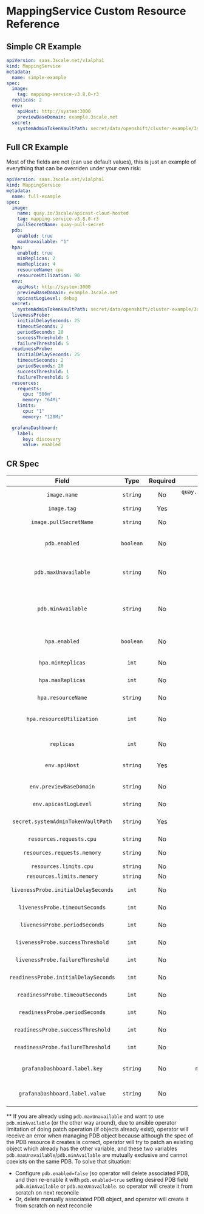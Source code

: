 # MappingService Custom Resource Reference

## Simple CR Example

```yaml
apiVersion: saas.3scale.net/v1alpha1
kind: MappingService
metadata:
  name: simple-example
spec:
  image:
    tag: mapping-service-v3.8.0-r3
  replicas: 2
  env:
    apiHost: http://system:3000
    previewBaseDomain: example.3scale.net
  secret:
    systemAdminTokenVaultPath: secret/data/openshift/cluster-example/3scale/mappingservice-system-master-access-token
```

## Full CR Example

Most of the fields are not (can use default values), this is just an example of everything that can be overriden under your own risk:

```yaml
apiVersion: saas.3scale.net/v1alpha1
kind: MappingService
metadata:
  name: full-example
spec:
  image:
    name: quay.io/3scale/apicast-cloud-hosted
    tag: mapping-service-v3.8.0-r3
    pullSecretName: quay-pull-secret
  pdb:
    enabled: true
    maxUnavailable: "1"
  hpa:
    enabled: true
    minReplicas: 2
    maxReplicas: 4
    resourceName: cpu
    resourceUtilization: 90
  env:
    apiHost: http://system:3000
    previewBaseDomain: example.3scale.net
    apicastLogLevel: debug
  secret:
    systemAdminTokenVaultPath: secret/data/openshift/cluster-example/3scale/mappingservice-system-master-access-token
  livenessProbe:
    initialDelaySeconds: 25
    timeoutSeconds: 2
    periodSeconds: 20
    successThreshold: 1
    failureThreshold: 5
  readinessProbe:
    initialDelaySeconds: 25
    timeoutSeconds: 2
    periodSeconds: 20
    successThreshold: 1
    failureThreshold: 5
  resources:
    requests:
      cpu: "500m"
      memory: "64Mi"
    limits:
      cpu: "1"
      memory: "128Mi"

  grafanaDashboard:
    label:
      key: discovery
      value: enabled
```

## CR Spec

|              **Field**               | **Type**  | **Required** |           **Default value**           |                                       **Description**                                        |
| :----------------------------------: | :-------: | :----------: | :-----------------------------------: | :------------------------------------------------------------------------------------------: |
|             `image.name`             | `string`  |      No      | `quay.io/3scale/apicast-cloud-hosted` |                                Image name (docker repository)                                |
|             `image.tag`              | `string`  |     Yes      |                   -                   |                                          Image tag                                           |
|        `image.pullSecretName`        | `string`  |      No      |                   -                   |                           Quay pull secret for private repository                            |
|            `pdb.enabled`             | `boolean` |      No      |                `true`                 |                   Enable (`true`) or disable (`false`) PodDisruptionBudget                   |
|         `pdb.maxUnavailable`         | `string`  |      No      |                  `1`                  |             Maximum number of unavailable pods (number or percentage of pods) **             |
|          `pdb.minAvailable`          | `string`  |      No      |                   -                   | Minimum number of available pods (number or percentage of pods), overrides maxUnavailable ** |
|            `hpa.enabled`             | `boolean` |      No      |                `true`                 |                Enable (`true`) or disable (`false`) HoritzontalPodAutoscaler                 |
|          `hpa.minReplicas`           |   `int`   |      No      |                  `2`                  |                                  Minimum number of replicas                                  |
|          `hpa.maxReplicas`           |   `int`   |      No      |                  `4`                  |                                  Maximum number of replicas                                  |
|          `hpa.resourceName`          | `string`  |      No      |                 `cpu`                 |                           Resource used for autoscale (cpu/memory)                           |
|      `hpa.resourceUtilization`       |   `int`   |      No      |                 `90`                  |                     Percentage usage of the resource used for autoscale                      |
|              `replicas`              |   `int`   |      No      |                  `2`                  |                        Number of replicas (ignored if hpa is enabled)                        |
|            `env.apiHost`             | `string`  |     Yes      |                   -                   |                         System endpoint to fetch proxy configs from                          |
|       `env.previewBaseDomain`        | `string`  |      No      |                   -                   |                     Base domain to replace the proxy configs base domain                     |
|        `env.apicastLogLevel`         | `string`  |      No      |                `warn`                 |                                     Openresty log level                                      |
|  `secret.systemAdminTokenVaultPath`  | `string`  |     Yes      |                   -                   |                Vault path with system's master access token secret definition                |
|       `resources.requests.cpu`       | `string`  |      No      |                `500m`                 |                                    Override CPU requests                                     |
|     `resources.requests.memory`      | `string`  |      No      |                `64Mi`                 |                                   Override Memory requests                                   |
|        `resources.limits.cpu`        | `string`  |      No      |                  `1`                  |                                     Override CPU limits                                      |
|      `resources.limits.memory`       | `string`  |      No      |                `128Mi`                |                                    Override Memory limits                                    |
| `livenessProbe.initialDelaySeconds`  |   `int`   |      No      |                  `5`                  |                          Override liveness initial delay (seconds)                           |
|    `livenessProbe.timeoutSeconds`    |   `int`   |      No      |                  `5`                  |                             Override liveness timeout (seconds)                              |
|    `livenessProbe.periodSeconds`     |   `int`   |      No      |                 `10`                  |                              Override liveness period (seconds)                              |
|   `livenessProbe.successThreshold`   |   `int`   |      No      |                  `1`                  |                             Override liveness success threshold                              |
|   `livenessProbe.failureThreshold`   |   `int`   |      No      |                  `3`                  |                             Override liveness failure threshold                              |
| `readinessProbe.initialDelaySeconds` |   `int`   |      No      |                  `5`                  |                          Override readiness initial delay (seconds)                          |
|   `readinessProbe.timeoutSeconds`    |   `int`   |      No      |                  `5`                  |                             Override readiness timeout (seconds)                             |
|    `readinessProbe.periodSeconds`    |   `int`   |      No      |                 `30`                  |                             Override readiness period (seconds)                              |
|  `readinessProbe.successThreshold`   |   `int`   |      No      |                  `1`                  |                             Override readiness success threshold                             |
|  `readinessProbe.failureThreshold`   |   `int`   |      No      |                  `3`                  |                             Override readiness failure threshold                             |
|     `grafanaDashboard.label.key`     | `string`  |      No      |           `monitoring-key`            |                 Label `key` used by grafana-operator for dashboard discovery                 |
|    `grafanaDashboard.label.value`    | `string`  |      No      |             `middleware`              |                Label `value` used by grafana-operator for dashboard discovery                |

** If you are already using `pdb.maxUnavailable` and want to use `pdb.minAvailable` (or the other way around), due to ansible operator limitation of doing patch operation (if objects already exist), operator will receive an error when managing PDB object because although the spec of the PDB resource it creates is correct, operator will try to patch an existing object which already has the other variable, and these two variables `pdb.maxUnavailable`/`pdb.minAvailable` are mutually exclusive and cannot coexists on the same PDB. To solve that situation:
  - Configure `pdb.enabled=false` (so operator will delete associated PDB, and then re-enable it with `pdb.enabled=true` setting desired PDB field `pdb.minAvailable` or `pdb.maxUnavailable`. so operator will create it from scratch on next reconcile
  - Or, delete manually associated PDB object, and operator will create it from scratch on next reconcile